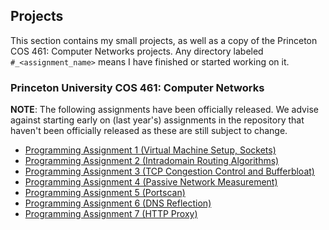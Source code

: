 ## Projects

This section contains my small projects, as well as a copy of the Princeton COS
461: Computer Networks projects. Any directory labeled `#_<assignment_name>`
means I have finished or started working on it.

### Princeton University COS 461: Computer Networks

**NOTE**: The following assignments have been officially released. We advise against starting early on (last year's) assignments in the repository that haven't been officially released as these are still subject to change.

* [Programming Assignment 1 (Virtual Machine Setup, Sockets)](https://github.com/PrincetonUniversity/COS461-Public/tree/master/assignments/assignment1)
* [Programming Assignment 2 (Intradomain Routing Algorithms)](https://github.com/PrincetonUniversity/COS461-Public/tree/master/assignments/assignment2)
* [Programming Assignment 3 (TCP Congestion Control and Bufferbloat)](https://github.com/PrincetonUniversity/COS461-Public/tree/master/assignments/assignment3)
* [Programming Assignment 4 (Passive Network Measurement)](https://github.com/PrincetonUniversity/COS461-Public/tree/master/assignments/assignment4)
* [Programming Assignment 5 (Portscan)](https://github.com/PrincetonUniversity/COS461-Public/tree/master/assignments/assignment5)
* [Programming Assignment 6 (DNS Reflection)](https://github.com/PrincetonUniversity/COS461-Public/tree/master/assignments/assignment6)
* [Programming Assignment 7 (HTTP Proxy)](https://github.com/PrincetonUniversity/COS461-Public/tree/master/assignments/assignment7)
